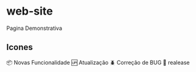 # web-site
Pagina Demonstrativa

## Icones
:package: Novas Funcionalidade
:up: Atualização
:beetle: Correção de BUG
:checkered_flag: realease
